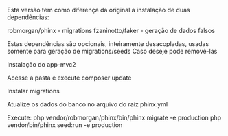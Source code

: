 Esta versão tem como diferença da original a
instalação de duas dependências:

robmorgan/phinx - migrations
fzaninotto/faker - geração de dados falsos

Estas dependências são opcionais, inteiramente desacopladas, usadas somente para geração de migrations/seeds
Caso deseje pode removê-las


Instalação do app-mvc2

Acesse a pasta e execute
composer update

Instalar migrations

Atualize os dados do banco no arquivo do raiz
phinx.yml

Execute:
php vendor/robmorgan/phinx/bin/phinx migrate -e production
php vendor/bin/phinx seed:run -e production

